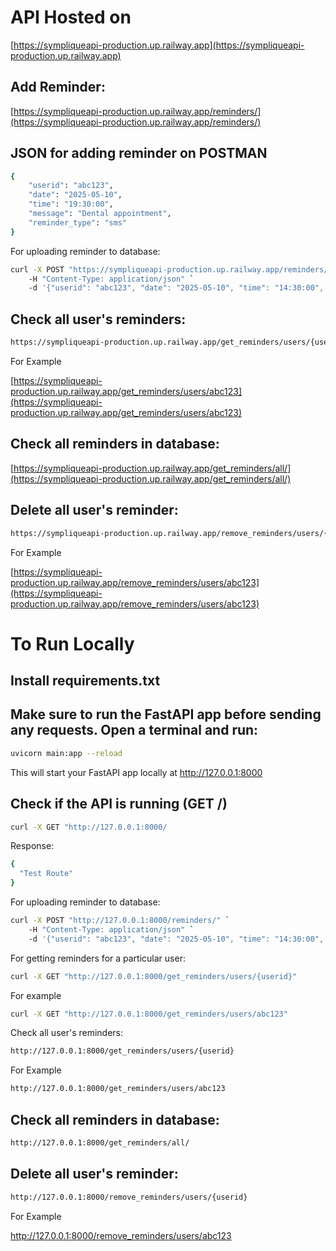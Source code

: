 # API Hosted on
[https://sympliqueapi-production.up.railway.app](https://sympliqueapi-production.up.railway.app)

## Add Reminder:
[https://sympliqueapi-production.up.railway.app/reminders/](https://sympliqueapi-production.up.railway.app/reminders/)

## JSON for adding reminder on POSTMAN
```bash
{
    "userid": "abc123",
    "date": "2025-05-10", 
    "time": "19:30:00", 
    "message": "Dental appointment", 
    "reminder_type": "sms"
}
```
For uploading reminder to database:
```bash
curl -X POST "https://sympliqueapi-production.up.railway.app/reminders/" `
    -H "Content-Type: application/json" `
    -d '{"userid": "abc123", "date": "2025-05-10", "time": "14:30:00", "message": "Doctor appointment", "reminder_type": "email"}'
```

## Check all user's reminders:
```bash
https://sympliqueapi-production.up.railway.app/get_reminders/users/{userid}
```
For Example

[https://sympliqueapi-production.up.railway.app/get_reminders/users/abc123](https://sympliqueapi-production.up.railway.app/get_reminders/users/abc123)

## Check all reminders in database:

[https://sympliqueapi-production.up.railway.app/get_reminders/all/](https://sympliqueapi-production.up.railway.app/get_reminders/all/)

## Delete all user's reminder:
```bash
https://sympliqueapi-production.up.railway.app/remove_reminders/users/{userid}
```
For Example

[https://sympliqueapi-production.up.railway.app/remove_reminders/users/abc123](https://sympliqueapi-production.up.railway.app/remove_reminders/users/abc123)

# To Run Locally
## Install requirements.txt
## Make sure to run the FastAPI app before sending any requests. Open a terminal and run:

```bash
uvicorn main:app --reload
```

This will start your FastAPI app locally at http://127.0.0.1:8000

## Check if the API is running (GET /)

```bash
curl -X GET "http://127.0.0.1:8000/
```

Response:
```bash
{
  "Test Route"
}
```

For uploading reminder to database:

```bash
curl -X POST "http://127.0.0.1:8000/reminders/" `
    -H "Content-Type: application/json" `
    -d '{"userid": "abc123", "date": "2025-05-10", "time": "14:30:00", "message": "Doctor appointment", "reminder_type": "email"}'
```

For getting reminders for a particular user:
```bash
curl -X GET "http://127.0.0.1:8000/get_reminders/users/{userid}"
```
For example
```bash
curl -X GET "http://127.0.0.1:8000/get_reminders/users/abc123"
```

Check all user's reminders:
```bash
http://127.0.0.1:8000/get_reminders/users/{userid}
```
For Example
```bash
http://127.0.0.1:8000/get_reminders/users/abc123
```

## Check all reminders in database:

```bash
http://127.0.0.1:8000/get_reminders/all/
```

## Delete all user's reminder:
```bash
http://127.0.0.1:8000/remove_reminders/users/{userid}
```
For Example

http://127.0.0.1:8000/remove_reminders/users/abc123
